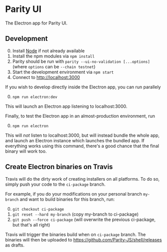 # Parity UI

The Electron app for Parity UI.

## Development

0. Install [Node](https://nodejs.org/) if not already available
0. Install the npm modules via `npm install`
0. Parity should be run with `parity --ui-no-validation [...options]` (where `options` can be `--chain testnet`)
0. Start the development environment via `npm start`
0. Connect to [http://localhost:3000](http://localhost:3000)

If you wish to develop directly inside the Electron app, you can run parallely

0. `npm run electron:dev`

This will launch an Electron app listening to localhost:3000.

Finally, to test the Electron app in an almost-production environment, run 

0. `npm run electron`

This will *not* listen to localhost:3000, but will instead bundle the whole app, and launch an Electron instance which launches the bundled app. If everything works using this command, there's a good chance that the final binary will work too.

## Create Electron binaries on Travis

Travis will do the dirty work of creating installers on all platforms. To do so, simply push your code to the `ci-package` branch.

For example, if you do your modifications on your personal branch `my-branch` and want to build binaries for this branch, run:

0. `git checkout ci-package`
0. `git reset --hard my-branch` (copy my-branch to ci-package)
0. `git push --force ci-package` (will overwrite the previous ci-package, but that's all right)

Travis will trigger the binaries build when on `ci-package` branch. The binaries will then be uploaded to https://github.com/Parity-JS/shell/releases as drafts.
